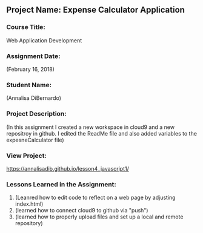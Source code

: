## Project Name:  Expense Calculator Application

### Course Title:
Web Application Development

### Assignment Date:  
(February 16, 2018)

### Student Name:  
(Annalisa DiBernardo)

### Project Description:
(In this assignment I created a new workspace in cloud9 and a new repositroy in github. I edited the ReadMe file and also added variables to the expesneCalculator file)

### View Project:
https://annalisadib.github.io/lesson4_javascript1/

### Lessons Learned in the Assignment:
1. (Leanred how to edit code to reflect on a web page by adjusting index.html)
2. (learned how to connect cloud9 to github via "push")
3. (learned how to properly upload files and set up a local and remote repository)



